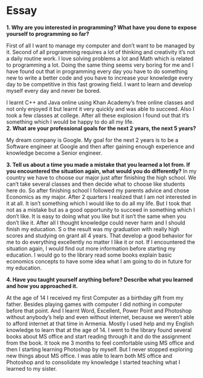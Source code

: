 # Essay
**1.	Why are you interested in programming? What have you done to expose yourself to programming so far?**
  
  First of all I want to manage my computer and don’t want to be managed by it. 
  Second of all programming requires a lot of thinking and creativity it’s not a daily routine work.
  I love solving problems a lot and Math which is related to programming a lot. Doing the same thing seems very boring 
  for me and I have found out that in programming every day you have to do something new to write a better code and you
  have to increase your knowledge every day to be competitive in this fast growing field. I want to learn and develop
  myself every day and never be bored.
  
  I learnt C++ and Java online using Khan Academy’s free online classes and not only enjoyed it but learnt it very quickly and was able to succeed. Also I took a few classes at college. After all these explosion I found out that it’s something which I would be happy to do all my life.  
 **2. What are your professional goals for the next 2 years, the next 5 years?**

My dream company is Google. My goal for the next 2 years is to be a Software engineer at Google and 
then after gaining enough experience and knowledge become a Senior engineer.

**3. Tell us about a time you made a mistake that you learned a lot from. If you encountered the situation again, what would you do differently?**
In my country we have to choose our major just after finishing the high school.
We can’t take several classes and then decide what to choose like students here do. 
So after finishing school I followed my parents advice and chose Economics as my major.
After 2 quarters I realized that I am not interested in it at all. It isn’t something which I would like to do all my life. 
But I took that not as a mistake but as a good opportunity to succeed in something which I don’t like.
It is easy to doing what you like but it isn’t the same when you don’t like it. 
After all I thought knowledge could never harm and I should finish my education. S
o the result was my graduation with really high scores and studying on grant all 4 years.
That develop a good behavior for me to do everything excellently no matter I like it or not. 
If I encountered the situation again, I would find out more information before starting my education. 
I would go to the library read some books explain basic economics concepts to have some idea what I am going to do in future
for my education.

**4. Have you taught yourself anything before? Describe what you learned and how you approached it.**

At the age of 14 I received my first Computer as a birthday gift from my father. Besides playing games with computer
I did nothing in computer before that point. And I learnt Word, Excellent, Power Point and Photoshop without anybody’s help
and even without internet, because we weren’t able to afford internet at that time in Armenia. 
Mostly I used help and my English knowledge to learn that at the age of 14. 
I went to the library found several books about MS office and start reading through it and do the assignment from the book.
It took me 3 months to feel comfortable using MS office and then I starting learning Photoshop by myself.
But I never stopped exploring new things about MS office. 
I was able to learn both MS office and Photoshop and to consolidate my knowledge I started teaching what I learned to 
my sister.

